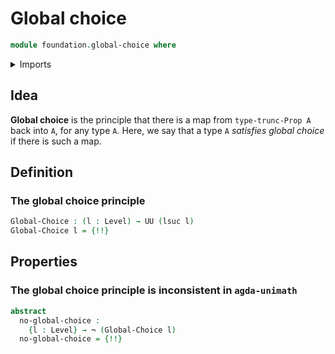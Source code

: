 # Global choice

```agda
module foundation.global-choice where
```

<details><summary>Imports</summary>

```agda
open import foundation.dependent-pair-types
open import foundation.functoriality-propositional-truncation
open import foundation.hilberts-epsilon-operators
open import foundation.universe-levels

open import foundation-core.equivalences
open import foundation-core.negation

open import univalent-combinatorics.2-element-types
open import univalent-combinatorics.standard-finite-types
```

</details>

## Idea

**Global choice** is the principle that there is a map from `type-trunc-Prop A`
back into `A`, for any type `A`. Here, we say that a type `A` _satisfies global
choice_ if there is such a map.

## Definition

### The global choice principle

```agda
Global-Choice : (l : Level) → UU (lsuc l)
Global-Choice l = {!!}
```

## Properties

### The global choice principle is inconsistent in `agda-unimath`

```agda
abstract
  no-global-choice :
    {l : Level} → ¬ (Global-Choice l)
  no-global-choice = {!!}
```
